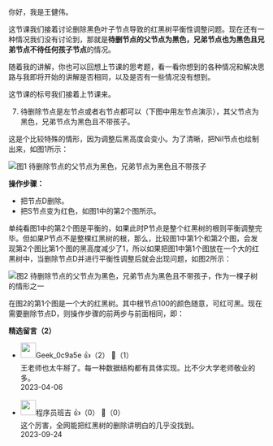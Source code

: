 你好，我是王健伟。

这节课我们接着讨论删除黑色叶子节点导致的红黑树平衡性调整问题。现在还有一种情况我们没有讨论到，那就是**待删节点的父节点为黑色，兄弟节点也为黑色且兄弟节点不待任何孩子节点**的情况。

随着我的讲解，你也可以回想上节课的思考题，看一看你想到的各种情况和解决思路与我即将开始的讲解是否相同，以及是否有一些情况没有想到。

这节课的标号我们接着上节课来。

7. 待删除节点是左节点或者右节点都可以（下图中用左节点演示），其父节点为黑色，兄弟节点为黑色且不带孩子。

这是个比较特殊的情形，因为调整后黑高度会变小。为了清晰，把Nil节点也绘制出来，如图1所示：

![](https://static001.geekbang.org/resource/image/9b/1d/9ba1849b7e48c4318afe191ff6462d1d.jpg?wh=1475x658 "图1 待删除节点的父节点为黑色，兄弟节点为黑色且不带孩子")

**操作步骤：**

- 把节点D删除。
- 把S节点变为红色，如图1中的第2个图所示。

单纯看图1中的第2个图是平衡的，如果此时P节点是整个红黑树的根则平衡调整完毕。但如果P节点不是整棵红黑树的根，那么，比较图1中第1个和第2个图，会发现第2个图比第1个图的黑高度减少了1，所以如果把图1中第1个图放在一个大的红黑树中，当删除节点D并进行平衡性调整后就会出现问题，如图2所示：

![](https://static001.geekbang.org/resource/image/99/81/992d762c59814c85f5cb9755b9f6b581.jpg?wh=1692x765 "图2 待删除节点的父节点为黑色，兄弟节点为黑色且不带孩子，作为一棵子树的情形之一")

在图2的第1个图是一个大的红黑树。其中根节点100的颜色随意，可红可黑。现在需要删除节点D，则操作步骤的前两步与前面相同，即：
<div><strong>精选留言（2）</strong></div><ul>
<li><img src="https://thirdwx.qlogo.cn/mmopen/vi_32/xQfxqZibARNAGjHAslju85UfgnosqM13kee7qXSXv6tLtzh4189zDdWlicr5syjwia5PMzsicuhtjvwgYnicu0TU0pA/132" width="30px"><span>Geek_0c9a5e</span> 👍（2） 💬（1）<div>王老师也太牛掰了。每一种数据结构都有具体实现。比不少大学老师敬业的多。</div>2023-04-06</li><br/><li><img src="https://static001.geekbang.org/account/avatar/00/16/8d/d2/498cd2d1.jpg" width="30px"><span>程序员班吉</span> 👍（0） 💬（0）<div>这个厉害，全网能把红黑树的删除讲明白的几乎没找到。</div>2023-09-24</li><br/>
</ul>